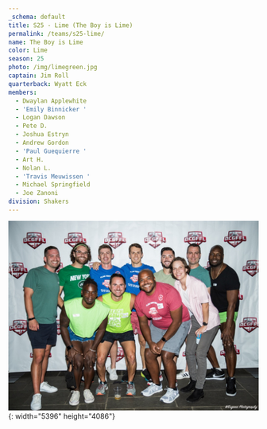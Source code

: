 ```yaml
---
_schema: default
title: S25 - Lime (The Boy is Lime)
permalink: /teams/s25-lime/
name: The Boy is Lime
color: Lime
season: 25
photo: /img/limegreen.jpg
captain: Jim Roll
quarterback: Wyatt Eck
members:
  - Dwaylan Applewhite
  - 'Emily Binnicker '
  - Logan Dawson
  - Pete D.
  - Joshua Estryn
  - Andrew Gordon
  - 'Paul Guequierre '
  - Art H.
  - Nolan L.
  - 'Travis Meuwissen '
  - Michael Springfield
  - Joe Zanoni
division: Shakers
---
```

![](/img/limegreen.jpg){: width="5396" height="4086"}